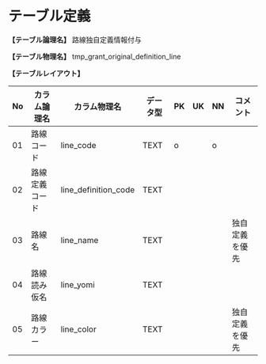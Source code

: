 # テーブル定義

**【テーブル論理名】**
路線独自定義情報付与

**【テーブル物理名】**
tmp_grant_original_definition_line

**【テーブルレイアウト】**

| No  | カラム論理名        | カラム物理名              | データ型  | PK  | UK  | NN  | コメント            |
| --- | ------------------- | ------------------------  | --------- | --- | --- | --- | ------------------- |
| 01  | 路線コード          | line_code                 | TEXT      | o   |     | o   |                     |
| 02  | 路線定義コード      | line_definition_code      | TEXT      |     |     |     |                     |
| 03  | 路線名              | line_name                 | TEXT      |     |     |     | 独自定義を優先      |
| 04  | 路線読み仮名        | line_yomi                 | TEXT      |     |     |     |                     |
| 05  | 路線カラー          | line_color                | TEXT      |     |     |     | 独自定義を優先      |

